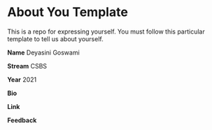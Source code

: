 # About You Template

This is a repo for expressing yourself. You must follow this particular template to tell us about yourself.

**Name** Deyasini Goswami

**Stream** CSBS

**Year** 2021

**Bio**

**Link**

**Feedback**
